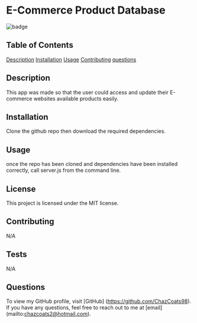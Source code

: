 # E-Commerce Product Database

  ![badge](https://img.shields.io/badge/license-MIT-blue.svg)

  ## Table of Contents
  [Description](#description)
  [Installation](#installation)
  [Usage](#usage)
  [Contributing](#contributing)
  [questions](#questions)


  ## Description
  This app was made so that the user could access and update their E-commerce websites available products easily.

  ## Installation
  Clone the github repo then download the required dependencies.

  ## Usage 
  once the repo has been cloned and dependencies have been installed correctly, call server.js from the command line.

  ## License
  This project is licensed under the MIT license.

  ## Contributing
  N/A

  ## Tests
  N/A

  ## Questions
  To view my GitHub profile, visit [GitHub] (https://github.com/ChazCoats98).
  <br/>
  If you have any questions, feel free to reach out to me at [email] (mailto:chazcoats2@hotmail.com).


